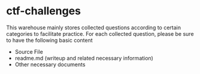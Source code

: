 # ctf-challenges

This warehouse mainly stores collected questions according to certain categories to facilitate practice. For each collected question, please be sure to have the following basic content

- Source File
- readme.md (writeup and related necessary information)
- Other necessary documents

